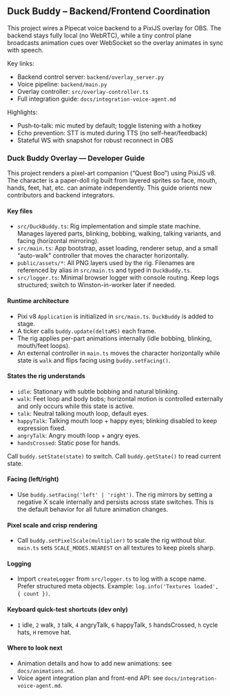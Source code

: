 ## Duck Buddy – Backend/Frontend Coordination

This project wires a Pipecat voice backend to a PixiJS overlay for OBS. The
backend stays fully local (no WebRTC), while a tiny control plane broadcasts
animation cues over WebSocket so the overlay animates in sync with speech.

Key links:
- Backend control server: `backend/overlay_server.py`
- Voice pipeline: `backend/main.py`
- Overlay controller: `src/overlay-controller.ts`
- Full integration guide: `docs/integration-voice-agent.md`

Highlights:
- Push‑to‑talk: mic muted by default; toggle listening with a hotkey
- Echo prevention: STT is muted during TTS (no self-hear/feedback)
- Stateful WS with snapshot for robust reconnect in OBS

### Duck Buddy Overlay — Developer Guide

This project renders a pixel-art companion (“Quest Boo”) using PixiJS v8. The character is a paper-doll rig built from layered sprites so face, mouth, hands, feet, hat, etc. can animate independently. This guide orients new contributors and backend integrators.

#### Key files
- `src/DuckBuddy.ts`: Rig implementation and simple state machine. Manages layered parts, blinking, bobbing, walking, talking variants, and facing (horizontal mirroring).
- `src/main.ts`: App bootstrap, asset loading, renderer setup, and a small “auto-walk” controller that moves the character horizontally.
- `public/assets/*`: All PNG layers used by the rig. Filenames are referenced by alias in `src/main.ts` and typed in `DuckBuddy.ts`.
- `src/logger.ts`: Minimal browser logger with console routing. Keep logs structured; switch to Winston-in-worker later if needed.

#### Runtime architecture
- Pixi v8 `Application` is initialized in `src/main.ts`. `DuckBuddy` is added to stage.
- A ticker calls `buddy.update(deltaMS)` each frame.
- The rig applies per-part animations internally (idle bobbing, blinking, mouth/feet loops).
- An external controller in `main.ts` moves the character horizontally while state is `walk` and flips facing using `buddy.setFacing()`.

#### States the rig understands
- `idle`: Stationary with subtle bobbing and natural blinking.
- `walk`: Feet loop and body bobs; horizontal motion is controlled externally and only occurs while this state is active.
- `talk`: Neutral talking mouth loop, default eyes.
- `happyTalk`: Talking mouth loop + happy eyes; blinking disabled to keep expression fixed.
- `angryTalk`: Angry mouth loop + angry eyes.
- `handsCrossed`: Static pose for hands.

Call `buddy.setState(state)` to switch. Call `buddy.getState()` to read current state.

#### Facing (left/right)
- Use `buddy.setFacing('left' | 'right')`. The rig mirrors by setting a negative X scale internally and persists across state switches. This is the default behavior for all future animation changes.

#### Pixel scale and crisp rendering
- Call `buddy.setPixelScale(multiplier)` to scale the rig without blur. `main.ts` sets `SCALE_MODES.NEAREST` on all textures to keep pixels sharp.

#### Logging
- Import `createLogger` from `src/logger.ts` to log with a scope name. Prefer structured meta objects. Example: `log.info('Textures loaded', { count })`.

#### Keyboard quick-test shortcuts (dev only)
- `1` idle, `2` walk, `3` talk, `4` angryTalk, `6` happyTalk, `5` handsCrossed, `h` cycle hats, `H` remove hat.

#### Where to look next
- Animation details and how to add new animations: see `docs/animations.md`.
- Voice agent integration plan and front-end API: see `docs/integration-voice-agent.md`.


